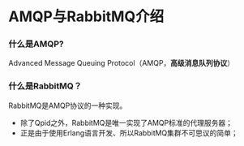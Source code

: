 AMQP与RabbitMQ介绍
=================================================================

### 什么是AMQP?
Advanced Message Queuing Protocol（AMQP，**高级消息队列协议**）

### 什么是RabbitMQ？
RabbitMQ是AMQP协议的一种实现。
+ 除了Qpid之外，RabbitMQ是唯一实现了AMQP标准的代理服务器；
+ 正是由于使用Erlang语言开发、所以RabbitMQ集群不可思议的简单；
